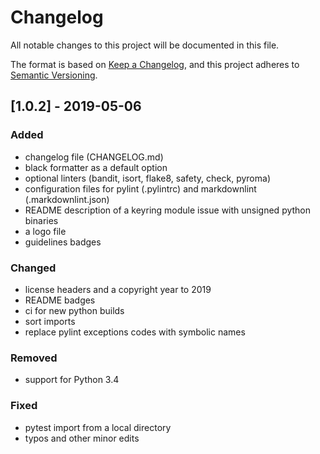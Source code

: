 # Changelog

All notable changes to this project will be documented in this file.

The format is based on [Keep a Changelog](https://keepachangelog.com/en/1.0.0/),
and this project adheres to [Semantic Versioning](https://semver.org/spec/v2.0.0.html).

## [1.0.2] - 2019-05-06

### Added

- changelog file (CHANGELOG.md)
- black formatter as a default option
- optional linters (bandit, isort, flake8, safety, check, pyroma)
- configuration files for pylint (.pylintrc) and markdownlint (.markdownlint.json)
- README description of a keyring module issue with unsigned python binaries
- a logo file
- guidelines badges

### Changed

- license headers and a copyright year to 2019
- README badges
- ci for new python builds
- sort imports
- replace pylint exceptions codes with symbolic names

### Removed

- support for Python 3.4

### Fixed

- pytest import from a local directory
- typos and other minor edits

